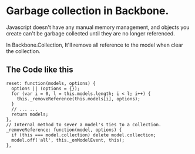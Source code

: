 # Garbage collection in Backbone.

Javascript doesn't have any manual memory management, and objects you create can't be garbage collected until they are no longer referenced.

In Backbone.Collection, It'll remove all reference to the model when clear the collection.

## The Code like this

    reset: function(models, options) {
      options || (options = {});
      for (var i = 0, l = this.models.length; i < l; i++) {
        this._removeReference(this.models[i], options);
      }
      // ... ...
      return models;
    },
    // Internal method to sever a model's ties to a collection.
    _removeReference: function(model, options) {
      if (this === model.collection) delete model.collection;
      model.off('all', this._onModelEvent, this);
    },


